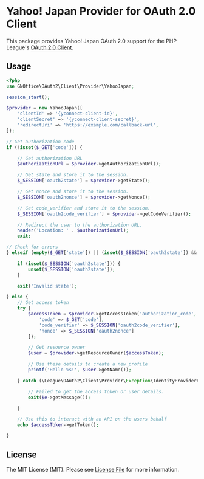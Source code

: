 # Yahoo! Japan Provider for OAuth 2.0 Client
This package provides Yahoo! Japan OAuth 2.0 support for the PHP League's [OAuth 2.0 Client](https://github.com/thephpleague/oauth2-client).

## Usage

```PHP
<?php
use GNOffice\OAuth2\Client\Provider\YahooJapan;

session_start();

$provider = new YahooJapan([
    'clientId' => '{yconnect-client-id}',
    'clientSecret' => '{yconnect-client-secret}',
    'redirectUri' => 'https://example.com/callback-url',
]);

// Get authorization code
if (!isset($_GET['code'])) {

    // Get authorization URL
    $authorizationUrl = $provider->getAuthorizationUrl();

    // Get state and store it to the session.
    $_SESSION['oauth2state'] = $provider->getState();

    // Get nonce and store it to the session.
    $_SESSION['oauth2nonce'] = $provider->getNonce();

    // Get code_verifier and store it to the session.
    $_SESSION['oauth2code_verifier'] = $provider->getCodeVerifier();

    // Redirect the user to the authorization URL.
    header('Location: ' . $authorizationUrl);
    exit;

// Check for errors
} elseif (empty($_GET['state']) || (isset($_SESSION['oauth2state']) && $_GET['state'] !== $_SESSION['oauth2state'])) {

    if (isset($_SESSION['oauth2state'])) {
        unset($_SESSION['oauth2state']);
    }

    exit('Invalid state');

} else {
    // Get access token
    try {
        $accessToken = $provider->getAccessToken('authorization_code', [
            'code' => $_GET['code'],
            'code_verifier' => $_SESSION['oauth2code_verifier'],
            'nonce' => $_SESSION['oauth2nonce']
        ]);

        // Get resource owner
        $user = $provider->getResourceOwner($accessToken);

        // Use these details to create a new profile
        printf('Hello %s!', $user->getName());

    } catch (\League\OAuth2\Client\Provider\Exception\IdentityProviderException $e) {

        // Failed to get the access token or user details.
        exit($e->getMessage());

    }

    // Use this to interact with an API on the users behalf
    echo $accessToken->getToken();

}
```

## License
The MIT License (MIT). Please see [License File](https://github.com/GNOffice/oauth2-yahoo-japan/blob/master/LICENSE) for more information.